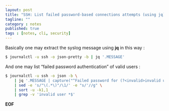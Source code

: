 ```yaml
---
layout: post
title: "SSH: List failed password-based connections attempts (using jq)"
tagline: ""
category : notes
published: true
tags : [notes, cli, security]
---
```


Basically one may extract the syslog message using __jq__ in this way :

```bash
$ journalctl -u ssh -o json-pretty -b | jq '.MESSAGE'
```

And one may list “failed password authentication” of valid users :

```bash
$ journalctl -u ssh -o json -b \
    | jq '.MESSAGE | capture("^Failed password for (?<invalid>invalid user )?(?<user>\\w+)") | [.user, .invalid] | @sh' \
    | sed -e 's/"\(.*\)"/\1/' -e "s/'//g" \
    | sort -u -k1,1
    | grep -v 'invalid user *$'
```

__EOF__
